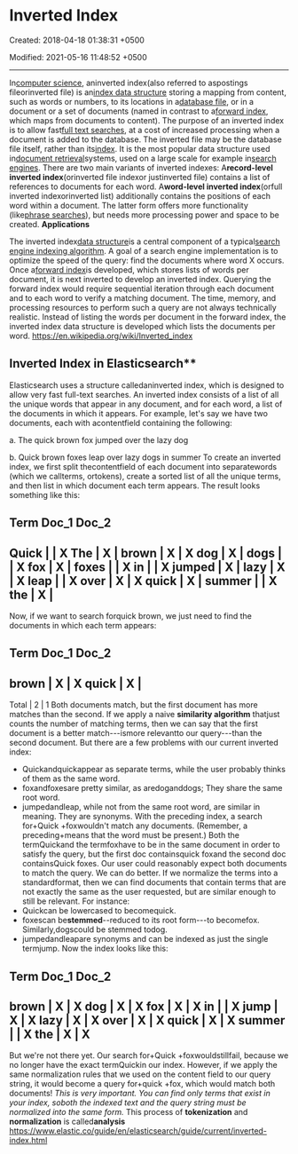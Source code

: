 # Inverted Index

Created: 2018-04-18 01:38:31 +0500

Modified: 2021-05-16 11:48:52 +0500

---

In[computer science](https://en.wikipedia.org/wiki/Computer_science), aninverted index(also referred to aspostings fileorinverted file) is an[index data structure](https://en.wikipedia.org/wiki/Index_(database)) storing a mapping from content, such as words or numbers, to its locations in a[database file](https://en.wikipedia.org/wiki/Table_(database)), or in a document or a set of documents (named in contrast to a[forward index](https://en.wikipedia.org/wiki/Forward_index), which maps from documents to content). The purpose of an inverted index is to allow fast[full text searches](https://en.wikipedia.org/wiki/Full_text_search), at a cost of increased processing when a document is added to the database. The inverted file may be the database file itself, rather than its[index](https://en.wikipedia.org/wiki/Index_(database)). It is the most popular data structure used in[document retrieval](https://en.wikipedia.org/wiki/Document_retrieval)systems, used on a large scale for example in[search engines](https://en.wikipedia.org/wiki/Search_engine).
There are two main variants of inverted indexes: A**record-level inverted index**(orinverted file indexor justinverted file) contains a list of references to documents for each word. A**word-level inverted index**(orfull inverted indexorinverted list) additionally contains the positions of each word within a document. The latter form offers more functionality (like[phrase searches](https://en.wikipedia.org/wiki/Phrase_search)), but needs more processing power and space to be created.
**Applications**

The inverted index[data structure](https://en.wikipedia.org/wiki/Data_structure)is a central component of a typical[search engine indexing algorithm](https://en.wikipedia.org/wiki/Index_(search_engine)). A goal of a search engine implementation is to optimize the speed of the query: find the documents where word X occurs. Once a[forward index](https://en.wikipedia.org/wiki/Search_engine_indexing#The_forward_index)is developed, which stores lists of words per document, it is next inverted to develop an inverted index. Querying the forward index would require sequential iteration through each document and to each word to verify a matching document. The time, memory, and processing resources to perform such a query are not always technically realistic. Instead of listing the words per document in the forward index, the inverted index data structure is developed which lists the documents per word.
<https://en.wikipedia.org/wiki/Inverted_index>

## Inverted Index in Elasticsearch**

Elasticsearch uses a structure calledaninverted index, which is designed to allow very fast full-text searches. An inverted index consists of a list of all the unique words that appear in any document, and for each word, a list of the documents in which it appears.
For example, let's say we have two documents, each with acontentfield containing the following:

a.  The quick brown fox jumped over the lazy dog

b.  Quick brown foxes leap over lazy dogs in summer
To create an inverted index, we first split thecontentfield of each document into separatewords (which we callterms, ortokens), create a sorted list of all the unique terms, and then list in which document each term appears. The result looks something like this:

Term Doc_1 Doc_2
-------------------------
Quick | | X
The | X |
brown | X | X
dog | X |
dogs | | X
fox | X |
foxes | | X
in | | X
jumped | X |
lazy | X | X
leap | | X
over | X | X
quick | X |
summer | | X
the | X |
------------------------
Now, if we want to search forquick brown, we just need to find the documents in which each term appears:

Term Doc_1 Doc_2
-------------------------
brown | X | X
quick | X |
------------------------
Total | 2 | 1
Both documents match, but the first document has more matches than the second. If we apply a naive **similarity algorithm** thatjust counts the number of matching terms, then we can say that the first document is a better match---ismore relevantto our query---than the second document.
But there are a few problems with our current inverted index:
-   Quickandquickappear as separate terms, while the user probably thinks of them as the same word.
-   foxandfoxesare pretty similar, as aredoganddogs; They share the same root word.
-   jumpedandleap, while not from the same root word, are similar in meaning. They are synonyms.
With the preceding index, a search for+Quick +foxwouldn't match any documents. (Remember, a preceding+means that the word must be present.) Both the termQuickand the termfoxhave to be in the same document in order to satisfy the query, but the first doc containsquick foxand the second doc containsQuick foxes.
Our user could reasonably expect both documents to match the query. We can do better.
If we normalize the terms into a standardformat, then we can find documents that contain terms that are not exactly the same as the user requested, but are similar enough to still be relevant. For instance:
-   Quickcan be lowercased to becomequick.
-   foxescan be**stemmed**--reduced to its root form---to becomefox. Similarly,dogscould be stemmed todog.
-   jumpedandleapare synonyms and can be indexed as just the single termjump.
Now the index looks like this:

Term Doc_1 Doc_2
-------------------------
brown | X | X
dog | X | X
fox | X | X
in | | X
jump | X | X
lazy | X | X
over | X | X
quick | X | X
summer | | X
the | X | X
------------------------
But we're not there yet. Our search for+Quick +foxwouldstillfail, because we no longer have the exact termQuickin our index. However, if we apply the same normalization rules that we used on the content field to our query string, it would become a query for+quick +fox, which would match both documents!
*This is very important. You can find only terms that exist in your index, soboth the indexed text and the query string must be normalized into the same form.*
This process of **tokenization** and **normalization** is called**analysis**
<https://www.elastic.co/guide/en/elasticsearch/guide/current/inverted-index.html>
